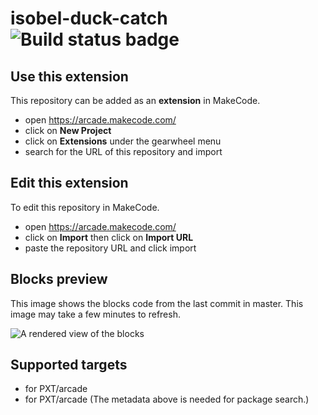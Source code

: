 # isobel-duck-catch ![Build status badge](https://github.com/isobelschweigert/isobel-duck-catch/workflows/MakeCode/badge.svg)



## Use this extension

This repository can be added as an **extension** in MakeCode.

* open https://arcade.makecode.com/
* click on **New Project**
* click on **Extensions** under the gearwheel menu
* search for the URL of this repository and import

## Edit this extension

To edit this repository in MakeCode.

* open https://arcade.makecode.com/
* click on **Import** then click on **Import URL**
* paste the repository URL and click import

## Blocks preview

This image shows the blocks code from the last commit in master.
This image may take a few minutes to refresh.

![A rendered view of the blocks](https://github.com/isobelschweigert/isobel-duck-catch/raw/master/.makecode/blocks.png)

## Supported targets

* for PXT/arcade
* for PXT/arcade
(The metadata above is needed for package search.)

